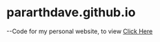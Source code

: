 # pararthdave.github.io
--Code for my personal website, to view [Click Here](https://pararthdave.github.io/)
